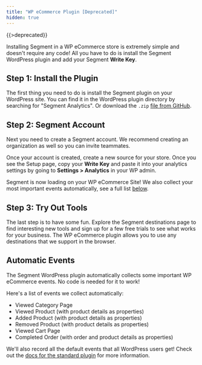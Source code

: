 ```yaml
---
title: "WP eCommerce Plugin [Deprecated]"
hidden: true
---
```


{{>deprecated}}

Installing Segment in a WP eCommerce store is extremely simple and doesn't require any code! All you have to do is install the Segment WordPress plugin and add your Segment **Write Key**.


## Step 1: Install the Plugin

The first thing you need to do is install the Segment plugin on your WordPress site. You can find it in the WordPress plugin directory by searching for "Segment Analytics". Or download the `.zip` [file from GitHub](https://github.com/segmentio/analytics-wordpress).


## Step 2: Segment Account

Next you need to create a Segment account. We recommend creating an organization as well so you can invite teammates.

Once your account is created, create a new source for your store. Once you see the Setup page, copy your **Write Key** and paste it into your analytics settings by going to **Settings > Analytics** in your WP admin.

Segment is now loading on your WP eCommerce Site! We also collect your most important events automatically, see a full list [below](#automatic-events).


## Step 3: Try Out Tools

The last step is to have some fun. Explore the Segment destinations page to find interesting new tools and sign up for a few free trials to see what works for your business. The WP eCommerce plugin allows you to use any destinations that we support in the browser.


## Automatic Events

The Segment WordPress plugin automatically collects some important WP eCommerce events. No code is needed for it to work!

Here's a list of events we collect automatically:

- Viewed Category Page
- Viewed Product (with product details as properties)
- Added Product (with product details as properties)
- Removed Product (with product details as properties)
- Viewed Cart Page
- Completed Order (with order and product details as properties)

We'll also record all the default events that all WordPress users get! Check out the [docs for the standard plugin](/docs/sources/website/guides/wordpress) for more information.
